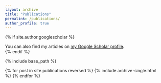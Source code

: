 ```yaml
---
layout: archive
title: "Publications"
permalink: /publications/
author_profile: true
---
```


{% if site.author.googlescholar %}
  <div class="wordwrap">You can also find my articles on <a href="{{https://scholar.google.fr/citations?user=4pouJkEAAAAJ&hl=fr}}">my Google Scholar profile</a>.</div>
{% endif %}

{% include base_path %}

{% for post in site.publications reversed %}
  {% include archive-single.html %}
{% endfor %}
